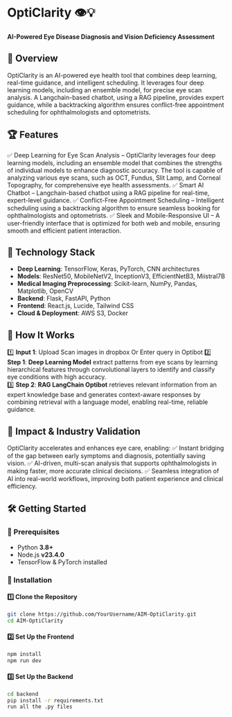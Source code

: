 # OptiClarity 👁️💡  
**AI-Powered Eye Disease Diagnosis and Vision Deficiency Assessment**  

## 🚀 Overview  
OptiClarity is an AI-powered eye health tool that combines deep learning, real-time guidance, and intelligent scheduling. It leverages four deep learning models, including an ensemble model, for precise eye scan analysis. A Langchain-based chatbot, using a RAG pipeline, provides expert guidance, while a backtracking algorithm ensures conflict-free appointment scheduling for ophthalmologists and optometrists.  

## 🏆 Features  
✅ Deep Learning for Eye Scan Analysis – OptiClarity leverages four deep learning models, including an ensemble model that combines the strengths of individual models to enhance diagnostic accuracy. The tool is capable of analyzing various eye scans, such as OCT, Fundus, Slit Lamp, and Corneal Topography, for comprehensive eye health assessments.
✅ Smart AI Chatbot – Langchain-based chatbot using a RAG pipeline for real-time, expert-level guidance.
✅ Conflict-Free Appointment Scheduling – Intelligent scheduling using a backtracking algorithm to ensure seamless booking for ophthalmologists and optometrists.
✅ Sleek and Mobile-Responsive UI – A user-friendly interface that is optimized for both web and mobile, ensuring smooth and efficient patient interaction. 

## 🔬 Technology Stack  
- **Deep Learning**: TensorFlow, Keras, PyTorch, CNN architectures
- **Models**: ResNet50, MobileNetV2, InceptionV3, EfficientNetB3, Miistral7B
- **Medical Imaging Preprocessing**: Scikit-learn, NumPy, Pandas, Matplotlib, OpenCV
- **Backend**: Flask, FastAPI, Python 
- **Frontend**: React.js, Lucide, Tailwind CSS 
- **Cloud & Deployment**: AWS S3, Docker  

## 🔬 How It Works  
1️⃣ **Input 1**: Upload Scan images in dropbox Or Enter query in Optibot
2️⃣ **Step 1**: **Deep Learning Model** extract patterns from eye scans by learning hierarchical features through convolutional layers to identify and classify eye conditions with high accuracy.  
3️⃣ **Step 2**: **RAG LangChain Optibot**  retrieves relevant information from an expert knowledge base and generates context-aware responses by combining retrieval with a language model, enabling real-time, reliable guidance.

## 🎯 Impact & Industry Validation  
OptiClarity accelerates and enhances eye care, enabling:
✅ Instant bridging of the gap between early symptoms and diagnosis, potentially saving vision.
✅ AI-driven, multi-scan analysis that supports ophthalmologists in making faster, more accurate clinical decisions.
✅ Seamless integration of AI into real-world workflows, improving both patient experience and clinical efficiency.

## 🛠️ Getting Started  

### 🔹 Prerequisites  
- Python **3.8+**  
- Node.js **v23.4.0**  
- TensorFlow & PyTorch installed

### 🔹 Installation  

#### **1️⃣ Clone the Repository**  
```bash
git clone https://github.com/YourUsername/AIM-OptiClarity.git
cd AIM-OptiClarity
```
#### **2️⃣ Set Up the Frontend**
```bash
npm install
npm run dev
```
#### **3️⃣ Set Up the Backend**
```bash
cd backend
pip install -r requirements.txt
run all the .py files
```

